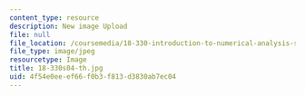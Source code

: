 ```yaml
---
content_type: resource
description: New image Upload
file: null
file_location: /coursemedia/18-330-introduction-to-numerical-analysis-spring-2004/4f54e0eeef66f0b3f813d3830ab7ec04_18-330s04-th.jpg
file_type: image/jpeg
resourcetype: Image
title: 18-330s04-th.jpg
uid: 4f54e0ee-ef66-f0b3-f813-d3830ab7ec04
---
```

